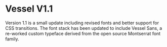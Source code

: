 # Vessel V1.1
Version 1.1 is a small update including revised fonts and better support for CSS transitions. The font stack has been updated to include Vessel Sans, a re-worked custom typeface derived from the open source Montserrat font family.
